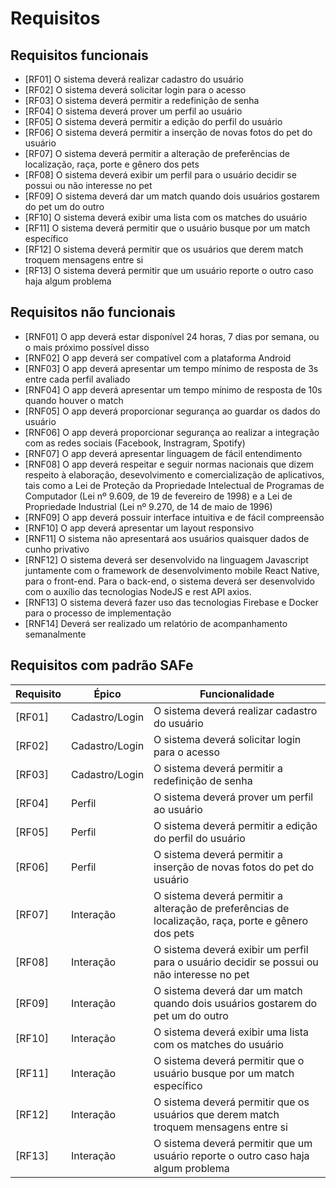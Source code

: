 # Requisitos


## Requisitos funcionais
- [RF01] O sistema deverá realizar cadastro do usuário
- [RF02] O sistema deverá solicitar login para o acesso
- [RF03] O sistema deverá permitir a redefinição de senha
- [RF04] O sistema deverá prover um perfil ao usuário
- [RF05] O sistema deverá permitir a edição do perfil do usuário
- [RF06] O sistema deverá permitir a inserção de novas fotos do pet do usuário
- [RF07] O sistema deverá permitir a alteração de preferências de localização, raça, porte e gênero dos pets
- [RF08] O sistema deverá exibir um perfil para o usuário decidir se possui ou não interesse no pet
- [RF09] O sistema deverá dar um match quando dois usuários gostarem do pet um do outro
- [RF10] O sistema deverá exibir uma lista com os matches do usuário
- [RF11] O sistema deverá permitir que o usuário busque por um match específico
- [RF12] O sistema deverá permitir que os usuários que derem match troquem mensagens entre si
- [RF13] O sistema deverá permitir que um usuário reporte o outro caso haja algum problema


## Requisitos não funcionais 

- [RNF01] O app deverá estar disponível 24 horas, 7 dias por semana, ou o mais próximo possível disso
- [RNF02] O app deverá ser compatível com a plataforma Android 
- [RNF03] O app deverá apresentar um tempo mínimo de resposta de 3s entre cada perfil avaliado 
- [RNF04] O app deverá apresentar um tempo mínimo de resposta de 10s quando houver o match 
- [RNF05] O app deverá proporcionar segurança ao guardar os dados do usuário
- [RNF06] O app deverá proporcionar segurança ao realizar a integração com as redes sociais (Facebook, Instragram, Spotify)
- [RNF07] O app deverá apresentar linguagem de fácil entendimento
- [RNF08] O app deverá respeitar e seguir normas nacionais que dizem respeito à elaboração, desevolvimento e comercialização de aplicativos, tais como a Lei de Proteção da Propriedade Intelectual de Programas de Computador (Lei nº 9.609, de 19 de fevereiro de 1998) e a Lei de Propriedade Industrial (Lei nº 9.270, de 14 de maio de 1996)
- [RNF09] O app deverá possuir interface intuitiva e de fácil compreensão
- [RNF10] O app deverá apresentar um layout responsivo
- [RNF11] O sistema não apresentará aos usuários quaisquer dados de cunho privativo 
- [RNF12] O sistema deverá ser desenvolvido na linguagem Javascript juntamente com o framework de desenvolvimento mobile React Native, para o front-end. Para o back-end, o sistema deverá ser desenvolvido com o auxílio das tecnologias NodeJS e rest API axios.
- [RNF13] O sistema deverá fazer uso das tecnologias Firebase e Docker para o processo de implementação
- [RNF14] Deverá ser realizado um relatório de acompanhamento semanalmente


## Requisitos com padrão SAFe

| Requisito | Épico | Funcionalidade |
| ---------- | ---------- | ------- |
| [RF01] | Cadastro/Login | O sistema deverá realizar cadastro do usuário |
| [RF02] | Cadastro/Login | O sistema deverá solicitar login para o acesso |
| [RF03] | Cadastro/Login | O sistema deverá permitir a redefinição de senha |
| [RF04] | Perfil | O sistema deverá prover um perfil ao usuário |
| [RF05] | Perfil | O sistema deverá permitir a edição do perfil do usuário |
| [RF06] | Perfil | O sistema deverá permitir a inserção de novas fotos do pet do usuário |
| [RF07] | Interação | O sistema deverá permitir a alteração de preferências de localização, raça, porte e gênero dos pets |
| [RF08] | Interação | O sistema deverá exibir um perfil para o usuário decidir se possui ou não interesse no pet |
| [RF09] | Interação | O sistema deverá dar um match quando dois usuários gostarem do pet um do outro |
| [RF10] | Interação | O sistema deverá exibir uma lista com os matches do usuário |
| [RF11] | Interação | O sistema deverá permitir que o usuário busque por um match específico |
| [RF12] | Interação | O sistema deverá permitir que os usuários que derem match troquem mensagens entre si |
| [RF13] | Interação | O sistema deverá permitir que um usuário reporte o outro caso haja algum problema |
